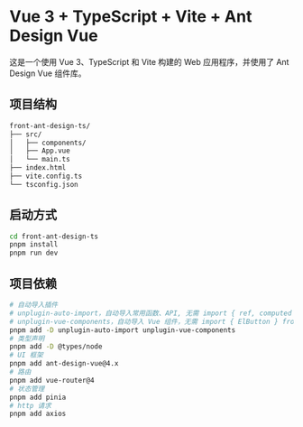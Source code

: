 # Vue 3 + TypeScript + Vite + Ant Design Vue

这是一个使用 Vue 3、TypeScript 和 Vite 构建的 Web 应用程序，并使用了 Ant Design Vue 组件库。
## 项目结构
```markdown
front-ant-design-ts/
├── src/
│   ├── components/
│   ├── App.vue
│   └── main.ts
├── index.html
├── vite.config.ts
└── tsconfig.json
```
## 启动方式
```bash
cd front-ant-design-ts
pnpm install
pnpm run dev
```
## 项目依赖
```bash
# 自动导入插件
# unplugin-auto-import，自动导入常用函数、API, 无需 import { ref, computed } from 'vue'
# unplugin-vue-components，自动导入 Vue 组件，无需 import { ElButton } from 'naive-ui'
pnpm add -D unplugin-auto-import unplugin-vue-components
# 类型声明
pnpm add -D @types/node
# UI 框架
pnpm add ant-design-vue@4.x
# 路由
pnpm add vue-router@4
# 状态管理
pnpm add pinia
# http 请求
pnpm add axios

